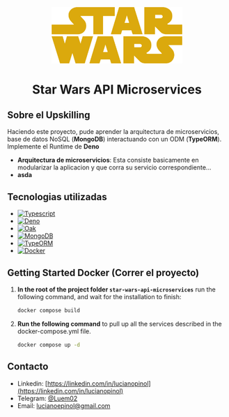 <div align="center">
  <a href="https://github.com/luem2/star-wars-api-microservices">
    <img src="assets/star-wars-logo.png" alt="logo-star-wars" width="300px" />
  </a>

<h1 align="center">Star Wars API Microservices</h1>

</div>

## Sobre el Upskilling

Haciendo este proyecto, pude aprender la arquitectura de microservicios, base de datos NoSQL (**MongoDB**) interactuando con un ODM (**TypeORM**). Implemente el Runtime de **Deno**

-   **Arquitectura de microservicios**: Esta consiste basicamente en modularizar la aplicacion y que corra su servicio correspondiente...
-   **asda**

## Tecnologias utilizadas

-   [![Typescript][typescript]][typescript-url]
-   [![Deno][deno]][deno-url]
-   [![Oak][oak]][oak-url]
-   [![MongoDB][mongodb]][mongodb-url]
-   [![TypeORM][typeorm]][typeorm-url]
-   [![Docker][docker]][docker-url]

## Getting Started Docker (Correr el proyecto)

1. **In the root of the project folder `star-wars-api-microservices`** run the following command, and wait for the installation to finish:

    ```sh
    docker compose build
    ```

2. **Run the following command** to pull up all the services described in the docker-compose.yml file.

    ```sh
    docker compose up -d
    ```

## Contacto

-   Linkedin: [https://linkedin.com/in/lucianopinol](https://linkedin.com/in/lucianopinol)
-   Telegram: [@Luem02](https://t.me/luem02)
-   Email: lucianoepinol@gmail.com

<!-- Technologies Shields/Badges and their documentation URL -->

[typescript]: https://img.shields.io/badge/typescript-%23007ACC.svg?style=for-the-badge&logo=typescript&logoColor=white
[typescript-url]: https://www.typescriptlang.org/
[deno]: https://img.shields.io/badge/Deno-464647?style=for-the-badge&logo=deno&logoColor=white
[deno-url]: https://deno.land/
[oak]: https://img.shields.io/badge/oak-464647?style=for-the-badge&logo=gumtree&logoColor=%2361DAFB
[oak-url]: https://deno.land/x/oak@v12.5.0
[mongodb]: https://img.shields.io/badge/MongoDB-4EA94B?style=for-the-badge&logo=mongodb&logoColor=white
[mongodb-url]: https://www.mongodb.com/
[typeorm]: https://img.shields.io/badge/Typeorm-EE0000?style=for-the-badge&logo=databricks&logoColor=white
[typeorm-url]: https://typeorm.io/
[docker]: https://img.shields.io/badge/docker-%230db7ed.svg?style=for-the-badge&logo=docker&logoColor=white
[docker-url]: https://docker.com
